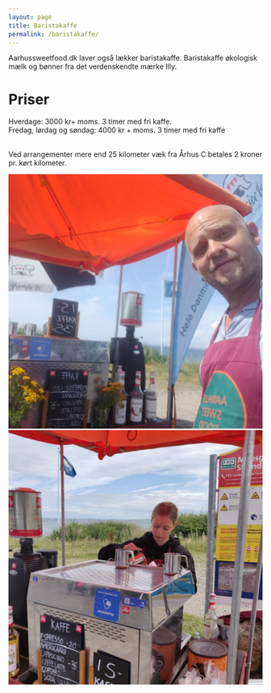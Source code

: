 ```yaml
---
layout: page
title: Baristakaffe
permalink: /baristakaffe/
---
```

Aarhussweetfood.dk laver også lækker baristakaffe. Baristakaffe økologisk mælk og bønner fra det verdenskendte mærke Illy. <br/>


# Priser

Hverdage: 3000 kr+ moms. 3 timer med fri kaffe. <br/>
Fredag, lørdag og søndag: 4000 kr + moms. 3 timer med fri kaffe <br/>
<br/>


Ved arrangementer mere end 25 kilometer væk fra Århus C betales 2 kroner pr. kørt kilometer.


![Baristakaffe](/kaffe2.jpg)
![Lækker kaffe](/kaffe.jpg)
